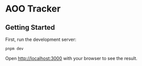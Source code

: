 # AOO Tracker

## Getting Started

First, run the development server:

```bash
pnpm dev
```

Open [http://localhost:3000](http://localhost:3000) with your browser to see the result.
